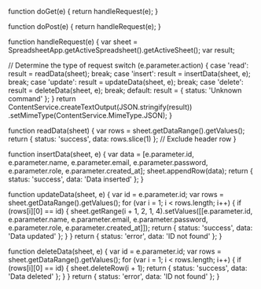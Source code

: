 function doGet(e) {
  return handleRequest(e);
}

function doPost(e) {
  return handleRequest(e);
}

function handleRequest(e) {
  var sheet = SpreadsheetApp.getActiveSpreadsheet().getActiveSheet();
  var result;

  // Determine the type of request
  switch (e.parameter.action) {
    case 'read':
      result = readData(sheet);
      break;
    case 'insert':
      result = insertData(sheet, e);
      break;
    case 'update':
      result = updateData(sheet, e);
      break;
    case 'delete':
      result = deleteData(sheet, e);
      break;
    default:
      result = { status: 'Unknown command' };
  }
  return ContentService.createTextOutput(JSON.stringify(result))
    .setMimeType(ContentService.MimeType.JSON);
}

function readData(sheet) {
  var rows = sheet.getDataRange().getValues();
  return { status: 'success', data: rows.slice(1) };  // Exclude header row
}

function insertData(sheet, e) {
  var data = [e.parameter.id, e.parameter.name, e.parameter.email,
  e.parameter.password, e.parameter.role, e.parameter.created_at];
  sheet.appendRow(data);
  return { status: 'success', data: 'Data inserted' };
}

function updateData(sheet, e) {
  var id = e.parameter.id;
  var rows = sheet.getDataRange().getValues();
  for (var i = 1; i < rows.length; i++) {
    if (rows[i][0] == id) {
      sheet.getRange(i + 1, 2, 1, 4).setValues([[e.parameter.id, e.parameter.name, e.parameter.email,
      e.parameter.password, e.parameter.role, e.parameter.created_at]]);
      return { status: 'success', data: 'Data updated' };
    }
  }
  return { status: 'error', data: 'ID not found' };
}

function deleteData(sheet, e) {
  var id = e.parameter.id;
  var rows = sheet.getDataRange().getValues();
  for (var i = 1; i < rows.length; i++) {
    if (rows[i][0] == id) {
      sheet.deleteRow(i + 1);
      return { status: 'success', data: 'Data deleted' };
    }
  } return { status: 'error', data: 'ID not found' };
}
